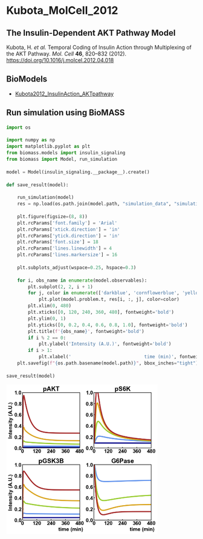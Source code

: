 # Kubota_MolCell_2012

## The Insulin-Dependent AKT Pathway Model

Kubota, H. _et al._ Temporal Coding of Insulin Action through Multiplexing of the AKT Pathway. _Mol. Cell_ **46**, 820–832 (2012). https://doi.org/10.1016/j.molcel.2012.04.018

## BioModels

- [Kubota2012_InsulinAction_AKTpathway](https://www.ebi.ac.uk/biomodels/MODEL1204060000)

## Run simulation using BioMASS

```python
import os

import numpy as np
import matplotlib.pyplot as plt
from biomass.models import insulin_signaling
from biomass import Model, run_simulation

model = Model(insulin_signaling.__package__).create()

def save_result(model):

    run_simulation(model)
    res = np.load(os.path.join(model.path, "simulation_data", "simulations_original.npy"))

    plt.figure(figsize=(8, 8))
    plt.rcParams['font.family'] = 'Arial'
    plt.rcParams['xtick.direction'] = 'in'
    plt.rcParams['ytick.direction'] = 'in'
    plt.rcParams['font.size'] = 18
    plt.rcParams['lines.linewidth'] = 4
    plt.rcParams['lines.markersize'] = 16

    plt.subplots_adjust(wspace=0.25, hspace=0.3)

    for i, obs_name in enumerate(model.observables):
        plt.subplot(2, 2, i + 1)
        for j, color in enumerate(['darkblue', 'cornflowerblue', 'yellowgreen', 'goldenrod', 'brown']):
            plt.plot(model.problem.t, res[i, :, j], color=color)
        plt.xlim(0, 480)
        plt.xticks([0, 120, 240, 360, 480], fontweight='bold')
        plt.ylim(0, 1)
        plt.yticks([0, 0.2, 0.4, 0.6, 0.8, 1.0], fontweight='bold')
        plt.title(f'{obs_name}', fontweight='bold')
        if i % 2 == 0:
            plt.ylabel('Intensity (A.U.)', fontweight='bold')
        if i > 1:
            plt.xlabel('                           time (min)', fontweight='bold')
    plt.savefig(f"{os.path.basename(model.path)}", bbox_inches="tight")

save_result(model)
```

<img align="left" src="./insulin_signaling.png" width="400px">
